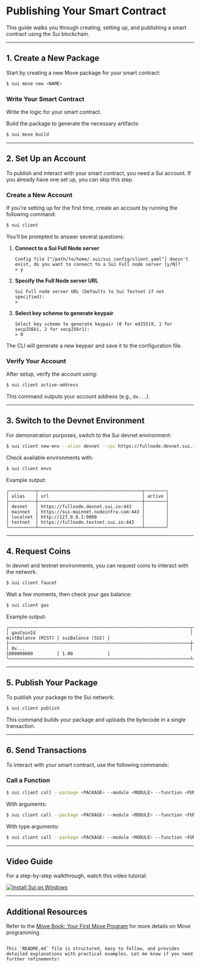 # Publishing Your Smart Contract

This guide walks you through creating, setting up, and publishing a smart contract using the Sui blockchain.

---

## 1. Create a New Package

Start by creating a new Move package for your smart contract:

```bash
$ sui move new <NAME>
```

### Write Your Smart Contract

Write the logic for your smart contract.


Build the package to generate the necessary artifacts:

```bash
$ sui move build
```

---

## 2. Set Up an Account

To publish and interact with your smart contract, you need a Sui account. If you already have one set up, you can skip this step.

### Create a New Account

If you're setting up for the first time, create an account by running the following command:

```bash
$ sui client
```

You'll be prompted to answer several questions:

1. **Connect to a Sui Full Node server**  
   ```
   Config file ["/path/to/home/.sui/sui_config/client.yaml"] doesn't exist, do you want to connect to a Sui Full node server [y/N]?
   > y
   ```

2. **Specify the Full Node server URL**  
   ```
   Sui Full node server URL (Defaults to Sui Testnet if not specified):
   >
   ```

3. **Select key scheme to generate keypair**  
   ```
   Select key scheme to generate keypair (0 for ed25519, 1 for secp256k1, 2 for secp256r1):
   > 0
   ```

The CLI will generate a new keypair and save it to the configuration file.

### Verify Your Account

After setup, verify the account using:

```bash
$ sui client active-address
```

This command outputs your account address (e.g., `0x...`).

---

## 3. Switch to the Devnet Environment

For demonstration purposes, switch to the Sui devnet environment:

```bash
$ sui client new-env --alias devnet --rpc https://fullnode.devnet.sui.io:443
```

Check available environments with:

```bash
$ sui client envs
```

Example output:
```
╭──────────┬───────────────────────────────────────┬────────╮
│ alias    │ url                                   │ active │
├──────────┼───────────────────────────────────────┼────────┤
│ devnet   │ https://fullnode.devnet.sui.io:443    │        │
│ mainnet  │ https://sui-mainnet.nodeinfra.com:443 │        │
│ localnet │ http://127.0.0.1:9000                 │        │
│ testnet  │ https://fullnode.testnet.sui.io:443   │        │
╰──────────┴───────────────────────────────────────┴────────╯
```

---

## 4. Request Coins

In devnet and testnet environments, you can request coins to interact with the network.

```bash
$ sui client faucet
```

Wait a few moments, then check your gas balance:

```bash
$ sui client gas
```

Example output:
```
╭────────────────────────────────────────────────────────────────────┬────────────────────┬──────────────────╮
│ gasCoinId                                                          │ mistBalance (MIST) │ suiBalance (SUI) │
├────────────────────────────────────────────────────────────────────┼────────────────────┼──────────────────┤
│ 0x...                                                              │ 1000000000         │ 1.00             │
╰────────────────────────────────────────────────────────────────────┴────────────────────┴──────────────────╯
```

---

## 5. Publish Your Package

To publish your package to the Sui network:

```bash
$ sui client publish
```

This command builds your package and uploads the bytecode in a single transaction.

---

## 6. Send Transactions

To interact with your smart contract, use the following commands:

### Call a Function
```bash
$ sui client call --package <PACKAGE> --module <MODULE> --function <FUNCTION>
```

With arguments:
```bash
$ sui client call --package <PACKAGE> --module <MODULE> --function <FUNCTION> --args <ARGS>
```

With type arguments:
```bash
$ sui client call --package <PACKAGE> --module <MODULE> --function <FUNCTION> --args <ARGS> --type-args <TYPE_ARGS>
```

---

## Video Guide

For a step-by-step walkthrough, watch this video tutorial:

[![Install Sui on Windows](https://img.youtube.com/vi/owSlmn_-p3I/0.jpg)](https://youtu.be/Ncg35fzNJ0o)

---

## Additional Resources

Refer to the [Move Book: Your First Move Program](https://move-book.com/your-first-move/hello-world.html) for more details on Move programming.
```

This `README.md` file is structured, easy to follow, and provides detailed explanations with practical examples. Let me know if you need further refinements!



